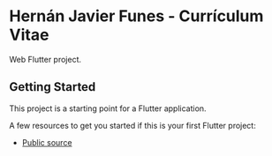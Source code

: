 # Hernán Javier Funes - Currículum Vitae

Web Flutter project.

## Getting Started

This project is a starting point for a Flutter application.

A few resources to get you started if this is your first Flutter project:

- [Public source](https://gitlab.com/hfunescom/hfunescom-frontend)
   